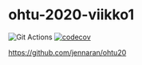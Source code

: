 # ohtu-2020-viikko1

![Git Actions](https://github.com/jennaran/ohtu-2020-viikko1/workflows/Java%20CI%20with%20Gradle/badge.svg)
[![codecov](https://codecov.io/gh/jennaran/ohtu-2020-viikko1/branch/main/graph/badge.svg?token=3XQ1933J5F)](https://codecov.io/gh/jennaran/ohtu-2020-viikko1)

https://github.com/jennaran/ohtu20
